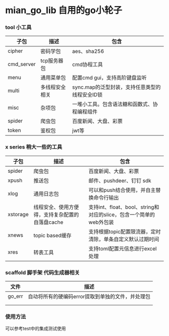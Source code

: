 # mian_go_lib 自用的go小轮子

### tool 小工具

| 子包         | 描述      | 包含                     |
|------------|---------|------------------------|
| cipher     | 密码学包    | aes、sha256             |
| cmd_server | tcp服务器包 | cmd协程工具                |
| menu       | 通用菜单包   | 配置cmd gui，支持高阶键盘监听     |
| multi      | 多线程安全相关 | sync.map的泛型封装，支持任意类型的线程安全ID锁|
| misc       | 杂项包     | 一堆小工具。包含语法糖和函数式、协程编程组件 |
| spider     | 爬虫包     | 百度新闻、大盘、彩票             |
| token      | 鉴权包     | jwt等                   |

### x series 稍大一些的工具

| 子包       | 描述                         | 包含                                             |
|----------|----------------------------|------------------------------------------------|
| spider   | 爬虫包                        | 百度新闻、大盘、彩票                                     |
| xpush    | 推送包                        | 邮件、pushdeer、钉钉 sdk                             |
| xlog     | 通用日志包                      | 可以和push结合使用，并自主替换命令行输出                         |
| xstorage | 线程安全、使用方便得，支持复杂配置的自落盘cache | 支持int、float、bool、string和对应的slice，包含一个简单的web外包装 |
| xnews    | topic based缓存              | 支持根据topic配置限流器，定时清除，单条自定义默认过期时间                |
| xres     | 转表工具                       | 支持toml配置元信息进行excel处理                           |

### scaffold 脚手架 代码生成器相关

| 文件     | 描述                          |
|--------|-----------------------------|
| go_err | 自动将所有的硬编码error提取到单独的文件，并处理包 |
|        |                             |
|        |                             |

### 使用方法

可以参考test中的集成测试使用
